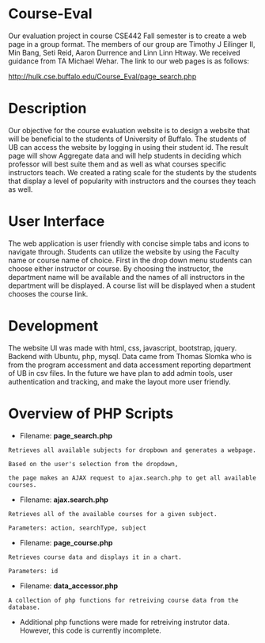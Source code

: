# Course-Eval
Our evaluation project in course CSE442 Fall semester is to create a web page in a group format.  The members of our group are Timothy J Eilinger II, Min Bang, Seti Reid, Aaron Durrence and Linn Linn Htway. We received guidance from TA Michael Wehar. The link to our web pages is as follows: 

http://hulk.cse.buffalo.edu/Course_Eval/page_search.php

# Description

Our objective for the course evaluation website is to design a website that will be beneficial to the students of University of Buffalo. The students of UB can access the website by logging in using their student id. The result page will show Aggregate data and will help students in deciding which professor will best suite them and as well as what courses specific instructors teach. We created a rating scale for the students by the students that display a level of popularity with instructors and the courses they teach as well.

# User Interface

The web application is user friendly with concise simple tabs and icons to navigate through.  Students can utilize the website by using the Faculty name or course name of choice. First in the drop down menu students can choose either instructor or course. By choosing the instructor, the department name will be available and the names of all instructors in the department will be displayed. A course list will be displayed when a student chooses the course link. 

# Development

The website UI was made with html, css, javascript, bootstrap, jquery. Backend with Ubuntu, php, mysql. Data came from Thomas Slomka who is from the program accessment and data accessment reporting department of UB in csv files. In the future we have plan to add admin tools, user authentication and tracking, and make the layout more user friendly. 

# Overview of PHP Scripts 

- Filename: **page_search.php**

```
Retrieves all available subjects for dropbown and generates a webpage.

Based on the user's selection from the dropdown,

the page makes an AJAX request to ajax.search.php to get all available courses.
```

- Filename: **ajax.search.php**

```
Retrieves all of the available courses for a given subject.

Parameters: action, searchType, subject
```

- Filename: **page_course.php**

```
Retrieves course data and displays it in a chart.

Parameters: id
```

- Filename: **data_accessor.php**

```
A collection of php functions for retreiving course data from the database.
```

- Additional php functions were made for retreiving instrutor data.  However, this code is currently incomplete.
